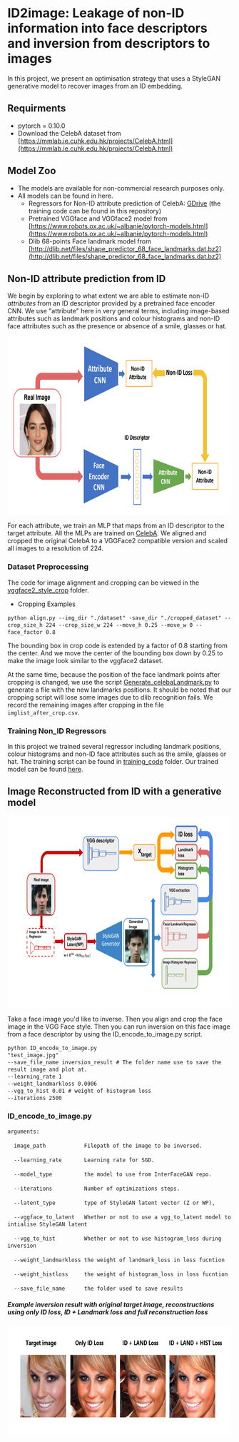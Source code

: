 # ID2image: Leakage of non-ID information into face descriptors and inversion from descriptors to images
In this project, we present an optimisation strategy that uses a StyleGAN generative model to recover images from an ID embedding.

## Requirments
- pytorch = 0.10.0
- Download the CelebA dataset from [https://mmlab.ie.cuhk.edu.hk/projects/CelebA.html](https://mmlab.ie.cuhk.edu.hk/projects/CelebA.html)


## Model Zoo
- The models are available for non-commercial research purposes only.  
- All models can be found in here.  
    - Regressors for Non-ID attribute prediction of CelebA: [GDrive](https://drive.google.com/drive/folders/15bqQhs3_yiUYwkP8lp3vFz9fkHKHsLPU?usp=sharing) (the training code can be found in this repository)
    - Pretrained VGGface and VGGface2 model from [https://www.robots.ox.ac.uk/~albanie/pytorch-models.html](https://www.robots.ox.ac.uk/~albanie/pytorch-models.html)
    - Dlib 68-points Face landmark model from [http://dlib.net/files/shape_predictor_68_face_landmarks.dat.bz2](http://dlib.net/files/shape_predictor_68_face_landmarks.dat.bz2)

## Non-ID attribute prediction from ID
We begin by exploring to what extent we are able to estimate non-ID _attributes_ from an ID descriptor provided by a pretrained face encoder CNN. We use "attribute" here in very general terms, including image-based attributes such as landmark positions and colour histograms and non-ID face attributes such as the presence or absence of a smile, glasses or hat.

<p align="center">
  <img src="assets/attribute_prediction.png" width="760px" height="402px" align=center>
</p>

For each attribute, we train an MLP that maps from an ID descriptor to the target attribute. All the MLPs are trained on [CelebA](https://mmlab.ie.cuhk.edu.hk/projects/CelebA.html). We aligned and cropped the original CelebA to a VGGFace2 compatible version and scaled all images to a resolution of 224.

### Dataset Preprocessing 
The code for image alignment and cropping can be viewed in the [vggface2_style_crop](https://github.com/ml1652/ID2image/tree/main/vggface2_style_crop) folder.
- Cropping Examples
```console
python align.py --img_dir "./dataset" -save_dir "./cropped_dataset" --crop_size_h 224 --crop_size_w 224 --move_h 0.25 --move_w 0 --face_factor 0.8
```
The bounding box in crop code is extended by a factor of 0.8 starting from the center. And we move the center of the bounding box down by 0.25 to make the image look similar to the vggface2 dataset.

At the same time, because the position of the face landmark points after cropping is changed, we use the script [Generate_celebaLandmark.py](https://github.com/ml1652/ID2image/tree/main/vggface2_style_crop) to generate a file with the new landmarks positions. It should be noted that our cropping script will lose some images due to dlib recognition fails. We record the remaining images after cropping in the file `imglist_after_crop.csv`.

### Training Non_ID Regressors
In this project we trained several regressor including landmark positions, colour histograms and non-ID face attributes such as the smile, glasses or hat. The training script can be found in [training_code](https://github.com/ml1652/ID2image/tree/main/training_code) folder. Our trained model can be found [here](https://www.robots.ox.ac.uk/~albanie/pytorch-models.html).

## Image Reconstructed from ID with a generative model
<p align="center">
  <img src="assets/Non-ID attribute prediction through an ID bottleneck.png" width="768px" height="432px" align=center>
</p>
Take a face image you'd like to inverse. Then you align and crop the face image in the VGG Face style.
Then you can run inversion on this face image from a face descriptor by using the ID_encode_to_image.py script.

```console
python ID_encode_to_image.py 
"test_image.jpg" 
--save_file_name inversion_result # The folder name use to save the result image and plot at.
--learning_rate 1 
--weight_landmarkloss 0.0006 
--vgg_to_hist 0.01 # weight of histogram loss
--iterations 2500  
```

### ID_encode_to_image.py
```
arguments:

  image_path            Filepath of the image to be inversed.
  
  --learning_rate       Learning rate for SGD.
                        
  --model_type          the model to use from InterFaceGAN repo.

  --iterations          Number of optimizations steps.
  
  --latent_type         type of StyleGAN latent vector (Z or WP), 
  
  --vggface_to_latent   Whether or not to use a vgg_to_latent model to intialise StyleGAN latent
  
  --vgg_to_hist         Whether or not to use histogram_loss during inversion
  
  --weight_landmarkloss the weight of landmark_loss in loss fucntion
  
  --weight_histloss     the weight of histogram_loss in loss fucntion
  
  --save_file_name      the folder used to save results
```

##### Example inversion result with original target image, reconstructions using only ID loss, ID + Landmark loss and full reconstruction loss

<p align="center">
  <img src="assets/example_reconstruct_result.png" width = "689" height = "246" align=center>
</p>
